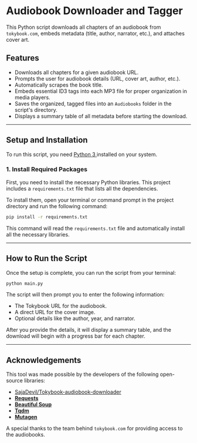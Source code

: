 
# Audiobook Downloader and Tagger

This Python script downloads all chapters of an audiobook from `tokybook.com`, embeds metadata (title, author, narrator, etc.), and attaches cover art.

## Features

* Downloads all chapters for a given audiobook URL.
* Prompts the user for audiobook details (URL, cover art, author, etc.).
* Automatically scrapes the book title.
* Embeds essential ID3 tags into each MP3 file for proper organization in media players.
* Saves the organized, tagged files into an `Audiobooks` folder in the script's directory.
* Displays a summary table of all metadata before starting the download.

---

## Setup and Installation

To run this script, you need [Python 3 ](https://www.python.org/downloads/)installed on your system.

### 1. Install Required Packages

First, you need to install the necessary Python libraries. This project includes a `requirements.txt` file that lists all the dependencies.

To install them, open your terminal or command prompt in the project directory and run the following command:

```bash
pip install -r requirements.txt
```

This command will read the `requirements.txt` file and automatically install all the necessary libraries.

---

## How to Run the Script

Once the setup is complete, you can run the script from your terminal:

```bash
python main.py
```

The script will then prompt you to enter the following information:

* The Tokybook URL for the audiobook.
* A direct URL for the cover image.
* Optional details like the author, year, and narrator.

After you provide the details, it will display a summary table, and the download will begin with a progress bar for each chapter.

---

## Acknowledgements

This tool was made possible by the developers of the following open-source libraries:

* [SajaDevil/Tokybook-audiobook-downloader](https://github.com/SajaDevil/Tokybook-audiobook-downloader)
* **[Requests](https://requests.readthedocs.io/en/latest/)**
* **[Beautiful Soup](https://www.crummy.com/software/BeautifulSoup/bs4/doc/)**
* **[Tqdm](https://github.com/tqdm/tqdm)**
* **[Mutagen](https://mutagen.readthedocs.io/en/latest/)**

A special thanks to the team behind `tokybook.com` for providing access to the audiobooks.
